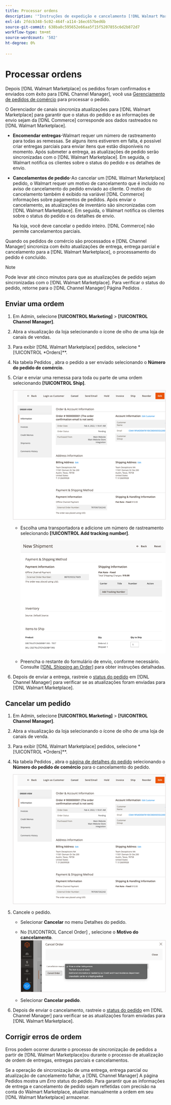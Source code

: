 ```yaml
---
title: Processar ordens
description: '"Instruções de expedição e cancelamento [!DNL Walmart Marketplace] pedidos da Adobe Commerce e do Magento Open Source."'
exl-id: 2fdcb348-5c02-464f-a114-16ec657bed6b
source-git-commit: 638ba8c595652e66aa5f15f5207855c6d2b872d7
workflow-type: tm+mt
source-wordcount: '502'
ht-degree: 0%

---
```


# Processar ordens

Depois [!DNL Walmart Marketplace] os pedidos foram confirmados e enviados com êxito para [!DNL Channel Manager], você usa [Gerenciamento de pedidos de comércio](https://docs.magento.com/user-guide/sales/orders-workspace.html) para processar o pedido.

O Gerenciador de canais sincroniza atualizações para [!DNL Walmart Marketplace] para garantir que o status do pedido e as informações de envio sejam da [!DNL Commerce] corresponde aos dados rastreados no [!DNL Walmart Marketplace].

* **Encomendar entregas**-Walmart requer um número de rastreamento para todas as remessas. Se alguns itens estiverem em falta, é possível criar entregas parciais para enviar itens que estão disponíveis no momento. Após submeter a entrega, as atualizações de pedido serão sincronizadas com o [!DNL Walmart Marketplace]. Em seguida, o Walmart notifica os clientes sobre o status do pedido e os detalhes de envio.

* **Cancelamentos de pedido**-Ao cancelar um [!DNL Walmart Marketplace] pedido, o Walmart requer um motivo de cancelamento que é incluído no aviso de cancelamento do pedido enviado ao cliente. O motivo do cancelamento também é exibido na variável [!DNL Commerce] informações sobre pagamentos de pedidos. Após enviar o cancelamento, as atualizações de inventário são sincronizadas com [!DNL Walmart Marketplace]. Em seguida, o Walmart notifica os clientes sobre o status do pedido e os detalhes de envio.

   Na loja, você deve cancelar o pedido inteiro. [!DNL Commerce] não permite cancelamentos parciais.

Quando os pedidos de comércio são processados e [!DNL Channel Manager] sincroniza com êxito atualizações de entrega, entrega parcial e cancelamento para a [!DNL Walmart Marketplace], o processamento do pedido é concluído.

>[!NOTE]
>
> Pode levar até cinco minutos para que as atualizações de pedido sejam sincronizadas com o [!DNL Walmart Marketplace]. Para verificar o status do pedido, retorne para o [!DNL Channel Manager] Página Pedidos .

## Enviar uma ordem

1. Em Admin, selecione **[!UICONTROL Marketing]** > **[!UICONTROL Channel Manager]**.

1. Abra a visualização da loja selecionando o ícone de olho de uma loja de canais de vendas.

1. Para exibir [!DNL Walmart Marketplace] pedidos, selecione *[!UICONTROL *Orders]**.

1. Na tabela Pedidos , abra o pedido a ser enviado selecionando o **Número do pedido de comércio**.

1. Criar e enviar uma remessa para toda ou parte de uma ordem selecionando **[!UICONTROL Ship]**.

   ![Exibição detalhada do pedido de comércio para um [!DNL Walmart Marketplace] pedido](assets/order-detail-with-external-order-id.png)

   * Escolha uma transportadora e adicione um número de rastreamento selecionando **[!UICONTROL Add tracking number]**.

      ![Exibição detalhada do pedido de comércio para um [!DNL Walmart Marketplace] pedido](assets/order-shipment-add-tracking-number.png)


   * Preencha o restante do formulário de envio, conforme necessário. Consulte [[!DNL Shipping an Order]](https://docs.magento.com/user-guide/sales/order-ship.html) para obter instruções detalhadas.

1. Depois de enviar a entrega, rastreie o [status do pedido](manage-orders.md#about-order-status) em [!DNL Channel Manager] para verificar se as atualizações foram enviadas para [!DNL Walmart Marketplace].

## Cancelar um pedido

1. Em Admin, selecione **[!UICONTROL Marketing]** > **[!UICONTROL Channel Manager]**.

1. Abra a visualização da loja selecionando o ícone de olho de uma loja de canais de venda.

1. Para exibir [!DNL Walmart Marketplace] pedidos, selecione *[!UICONTROL *Orders]**.

1. Na tabela Pedidos , abra o [página de detalhes do pedido](manage-orders.md#view-order-detail) selecionando o **Número do pedido de comércio** para o cancelamento do pedido.

   ![Exibição detalhada do pedido de comércio para um[!DNL Walmart Marketplace]pedido](assets/order-detail-with-external-order-id.png)

1. Cancele o pedido.

   * Selecionar **Cancelar** no menu Detalhes do pedido.

   * No [!UICONTROL Cancel Order] , selecione o **Motivo do cancelamento**.
   ![Exibição detalhada do pedido de comércio para um [!DNL Walmart Marketplace] pedido](assets/cancel-order-reason-selector.png)

   * Selecionar **Cancelar pedido**.


1. Depois de enviar o cancelamento, rastreie o [status do pedido](manage-orders.md#about-order-status) em [!DNL Channel Manager] para verificar se as atualizações foram enviadas para [!DNL Walmart Marketplace].

## Corrigir erros de ordem

Erros podem ocorrer durante o processo de sincronização de pedidos a partir de [!DNL Walmart Marketplace]ou durante o processo de atualização de ordem de entregas, entregas parciais e cancelamentos.

Se a operação de sincronização de uma entrega, entrega parcial ou atualização de cancelamento falhar, a [!DNL Channel Manager] A página Pedidos mostra um _Erro_ status do pedido. Para garantir que as informações de entrega e cancelamento de pedido sejam refletidas com precisão na conta do Walmart Marketplace, atualize manualmente a ordem em seu [!DNL Walmart Marketplace] armazenar.


